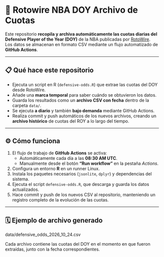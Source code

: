 # 🏀 Rotowire NBA DOY Archivo de Cuotas

Este repositorio **recopila y archiva automáticamente las cuotas diarias del Defensive Player of the Year (DOY)** de la NBA publicadas por [RotoWire](https://www.rotowire.com/betting/nba/defensive-player-odds.php).  
Los datos se almacenan en formato CSV mediante un flujo automatizado de **GitHub Actions**.

---

## 📋 Qué hace este repositorio

- Ejecuta un script en R (`defensive-odds.R`) que extrae las cuotas del DOY desde RotoWire.  
- Añade una **marca temporal** para saber cuándo se obtuvieron los datos.  
- Guarda los resultados como un **archivo CSV con fecha** dentro de la carpeta `data/`.  
- Se ejecuta **a diario** y también **bajo demanda** mediante GitHub Actions.  
- Realiza commit y push automáticos de los nuevos archivos, creando un **archivo histórico** de cuotas del ROY a lo largo del tiempo.

---

## ⚙️ Cómo funciona

1. El flujo de trabajo de **GitHub Actions** se activa:
   - Automáticamente cada día a las **08:30 AM UTC**.  
   - Manualmente desde el botón **“Run workflow”** en la pestaña *Actions*.
2. Configura un entorno **R** en un runner Linux.  
3. Instala los paquetes necesarios (`jsonlite`, `dplyr`) y dependencias del sistema.  
4. Ejecuta el script `defensive-odds.R`, que descarga y guarda los datos actualizados.  
5. Hace commit y push de los nuevos CSV al repositorio, manteniendo un registro completo de la evolución de las cuotas.


---

## 🗓️ Ejemplo de archivo generado

data/defensive_odds_2026_10_24.csv

Cada archivo contiene las cuotas del DOY en el momento en que fueron extraídas, junto con la fecha correspondientes.
